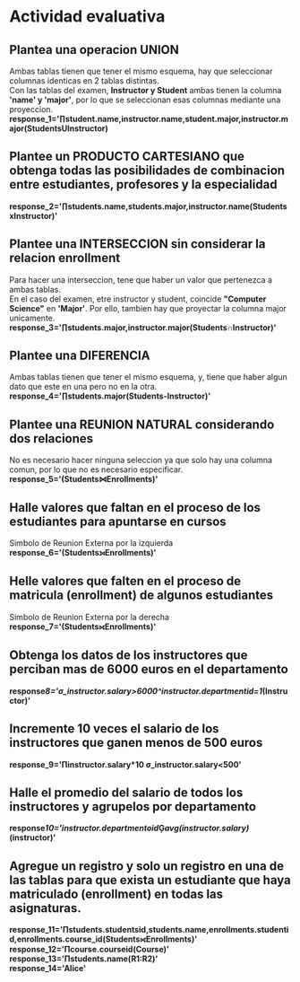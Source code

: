 # Actividad evaluativa

## Plantea una operacion UNION

Ambas tablas tienen que tener el mismo esquema, hay que seleccionar columnas identicas en 2 tablas distintas.\
Con las tablas del examen, **Instructor y Student** ambas tienen la columna **'name' y 'major'**, por lo que se seleccionan esas columnas mediante una proyeccion.\
**response_1='∏student.name,instructor.name,student.major,instructor.major(StudentsUInstructor)**

## Plantee un PRODUCTO CARTESIANO que obtenga todas las posibilidades de combinacion entre estudiantes, profesores y la especialidad

**response_2='∏students.name,students.major,instructor.name(StudentsxInstructor)'**

## Plantee una INTERSECCION sin considerar la relacion enrollment

Para hacer una interseccion, tene que haber un valor que pertenezca a ambas tablas.\
En el caso del examen, etre instructor y student, coincide **"Computer Science"** en **'Major'**. Por ello, tambien hay que proyectar la columna major unicamente.\
**response_3='∏students.major,instructor.major(Students∩Instructor)'**

## Plantee una DIFERENCIA

Ambas tablas tienen que tener el mismo esquema, y, tiene que haber algun dato que este en una pero no en la otra.\
**response_4='∏students.major(Students-Instructor)'**

## Plantee una REUNION NATURAL considerando dos relaciones

No es necesario hacer ninguna seleccion ya que solo hay una columna comun, por lo que no es necesario especificar.
**response_5='(Students⋈Enrollments)'**

## Halle valores que faltan en el proceso de los estudiantes para apuntarse en cursos

Simbolo de Reunion Externa por la izquierda
**response_6='(Students⟕Enrollments)'**

## Helle valores que falten en el proceso de matricula (enrollment) de algunos estudiantes

Simbolo de Reunion Externa por la derecha
**response_7='(Students⟖Enrollments)'**

## Obtenga los datos de los instructores que perciban mas de 6000 euros en el departamento

**response*8='σ_instructor.salary>6000^instructor.departmentid=1*(Instructor)'**

## Incremente 10 veces el salario de los instructores que ganen menos de 500 euros

**response_9='Πinstructor.salary\*10 σ_instructor.salary<500'**

## Halle el promedio del salario de todos los instructores y agrupelos por departamento

**response*10='instructor.departmentoid*Ģ*avg(instructor.salary)*(instructor)'**

## Agregue un registro y solo un registro en una de las tablas para que exista un estudiante que haya matriculado (enrollment) en todas las asignaturas.

**response_11='Πstudents.studentsid,students.name,enrollments.studentid,enrollments.course_id(Students⟖Enrollments)'**\
**response_12='Πcourse.courseid(Course)'**\
**response_13='Πstudents.name(R1:R2)'**\
**response_14='Alice'**
